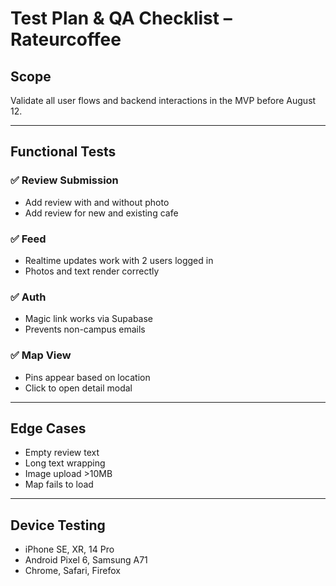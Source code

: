# Test Plan & QA Checklist – Rateurcoffee

## Scope
Validate all user flows and backend interactions in the MVP before August 12.

---
## Functional Tests

### ✅ Review Submission
- Add review with and without photo
- Add review for new and existing cafe

### ✅ Feed
- Realtime updates work with 2 users logged in
- Photos and text render correctly

### ✅ Auth
- Magic link works via Supabase
- Prevents non-campus emails

### ✅ Map View
- Pins appear based on location
- Click to open detail modal

---
## Edge Cases
- Empty review text
- Long text wrapping
- Image upload >10MB
- Map fails to load

---
## Device Testing
- iPhone SE, XR, 14 Pro
- Android Pixel 6, Samsung A71
- Chrome, Safari, Firefox